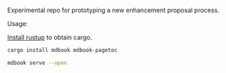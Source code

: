 Experimental repo for prototyping a new enhancement proposal process.

Usage:

[Install rustup](https://rustup.rs/) to obtain cargo.

```sh
cargo install mdbook mdbook-pagetoc
```

```sh
mdbook serve --open
```
